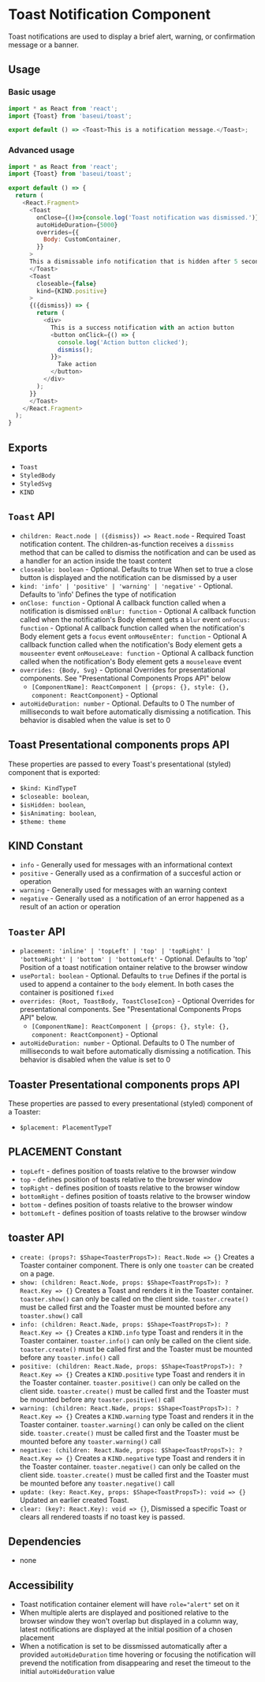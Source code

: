 # Toast Notification Component

Toast notifications are used to display a brief alert, warning, or confirmation message or a banner.

## Usage

### Basic usage

```javascript
import * as React from 'react';
import {Toast} from 'baseui/toast';

export default () => <Toast>This is a notification message.</Toast>;
```

### Advanced usage

```javascript
import * as React from 'react';
import {Toast} from 'baseui/toast';

export default () => {
  return (
    <React.Fragment>
      <Toast
        onClose={()=>{console.log('Toast notification was dismissed.')}}
        autoHideDuration={5000}
        overrides={{
          Body: CustomContainer,
        }}
      >
      This a dismissable info notification that is hidden after 5 seconds automatically.
      </Toast>
      <Toast
        closeable={false}
        kind={KIND.positive}
      >
      {({dismiss}) => {
        return (
          <div>
            This is a success notification with an action button
            <button onClick={() => {
              console.log('Action button clicked');
              dismiss();
            }}>
              Take action
            </button>
          </div>
        );
      }}
      </Toast>
    </React.Fragment>
  );
}
```

## Exports

* `Toast`
* `StyledBody`
* `StyledSvg`
* `KIND`

## `Toast` API

* `children: React.node | ({dismiss}) => React.node` - Required
  Toast notification content. The children-as-function receives a `dissmiss` method that can be called to dismiss the notification and can be used as a handler for an action inside the toast content
* `closeable: boolean` - Optional. Defaults to true
  When set to true a close button is displayed and the notification can be dismissed by a user
* `kind: 'info' | 'positive' | 'warning' | 'negative'` - Optional. Defaults to 'info'
  Defines the type of notification
* `onClose: function` - Optional
  A callback function called when a notification is dismissed
  `onBlur: function` - Optional
  A callback function called when the notification's Body element gets a `blur` event
  `onFocus: function` - Optional
  A callback function called when the notification's Body element gets a `focus` event
  `onMouseEnter: function` - Optional
  A callback function called when the notification's Body element gets a `mouseenter` event
  `onMouseLeave: function` - Optional
  A callback function called when the notification's Body element gets a `mouseleave` event
* `overrides: {Body, Svg}` - Optional
  Overrides for presentational components. See "Presentational Components Props API" below
  * `[ComponentName]: ReactComponent | {props: {}, style: {}, component: ReactComponent}` - Optional
* `autoHideDuration: number` - Optional. Defaults to 0
  The number of milliseconds to wait before automatically dismissing a notification. This behavior is disabled when the value is set to 0

## Toast Presentational components props API

These properties are passed to every Toast's presentational (styled) component that is exported:

* `$kind: KindTypeT`
* `$closeable: boolean`,
* `$isHidden: boolean`,
* `$isAnimating: boolean`,
* `$theme: theme`

## KIND Constant

* `info` - Generally used for messages with an informational context
* `positive` - Generally used as a confirmation of a succesful action or operation
* `warning` - Generally used for messages with an warning context
* `negative` - Generally used as a notification of an error happened as a result of an action or operation

## `Toaster` API

* `placement: 'inline' | 'topLeft' | 'top' | 'topRight' | 'bottomRight' | 'bottom' | 'bottomLeft'` - Optional. Defaults to 'top'
  Position of a toast notification ontainer relative to the browser window
* `usePortal: boolean` - Optional. Defaults to `true`
  Defines if the portal is used to append a container to the `body` element. In both cases the container is positioned `fixed`
* `overrides: {Root, ToastBody, ToastCloseIcon}` - Optional
  Overrides for presentational components. See "Presentational Components Props API" below.
  * `[ComponentName]: ReactComponent | {props: {}, style: {}, component: ReactComponent}` - Optional
* `autoHideDuration: number` - Optional. Defaults to 0
  The number of milliseconds to wait before automatically dismissing a notification. This behavior is disabled when the value is set to 0

## Toaster Presentational components props API

These properties are passed to every presentational (styled) component of a Toaster:

* `$placement: PlacementTypeT`

## PLACEMENT Constant

* `topLeft` - defines position of toasts relative to the browser window
* `top` - defines position of toasts relative to the browser window
* `topRight` - defines position of toasts relative to the browser window
* `bottomRight` - defines position of toasts relative to the browser window
* `bottom` - defines position of toasts relative to the browser window
* `bottomLeft` - defines position of toasts relative to the browser window

## toaster API

* `create: (props?: $Shape<ToasterPropsT>): React.Node => {}`
  Creates a Toaster container component. There is only one `toaster` can be created on a page.
* `show: (children: React.Node, props: $Shape<ToastPropsT>): ?React.Key => {}`
  Creates a Toast and renders it in the Toaster container. `toaster.show()` can only be called on the client side. `toaster.create()` must be called first and the Toaster must be mounted before any `toaster.show()` call
* `info: (children: React.Nade, props: $Shape<ToastPropsT>): ?React.Key => {}`
  Creates a `KIND.info` type Toast and renders it in the Toaster container. `toaster.info()` can only be called on the client side. `toaster.create()` must be called first and the Toaster must be mounted before any `toaster.info()` call
* `positive: (children: React.Nade, props: $Shape<ToastPropsT>): ?React.Key => {}`
  Creates a `KIND.positive` type Toast and renders it in the Toaster container. `toaster.positive()` can only be called on the client side. `toaster.create()` must be called first and the Toaster must be mounted before any `toaster.positive()` call
* `warning: (children: React.Nade, props: $Shape<ToastPropsT>): ?React.Key => {}`
  Creates a `KIND.warning` type Toast and renders it in the Toaster container. `toaster.warning()` can only be called on the client side. `toaster.create()` must be called first and the Toaster must be mounted before any `toaster.warning()` call
* `negative: (children: React.Nade, props: $Shape<ToastPropsT>): ?React.Key => {}`
  Creates a `KIND.negative` type Toast and renders it in the Toaster container. `toaster.negative()` can only be called on the client side. `toaster.create()` must be called first and the Toaster must be mounted before any `toaster.negative()` call
* `update: (key: React.Key, props: $Shape<ToastPropsT>): void => {}`
  Updated an earlier created Toast.
* `clear: (key?: React.Key): void => {}`,
  Dismissed a specific Toast or clears all rendered toasts if no toast key is passed.

## Dependencies

* none

## Accessibility

* Toast notification container element will have `role="alert"` set on it
* When multiple alerts are displayed and positioned relative to the browser window they won't overlap but displayed in a column way, latest notifications are displayed at the initial position of a chosen placement
* When a notification is set to be dissmissed automatically after a provided `autoHideDuration` time hovering or focusing the notification will prevend the notification from disappearing and reset the timeout to the initial `autoHideDuration` value
